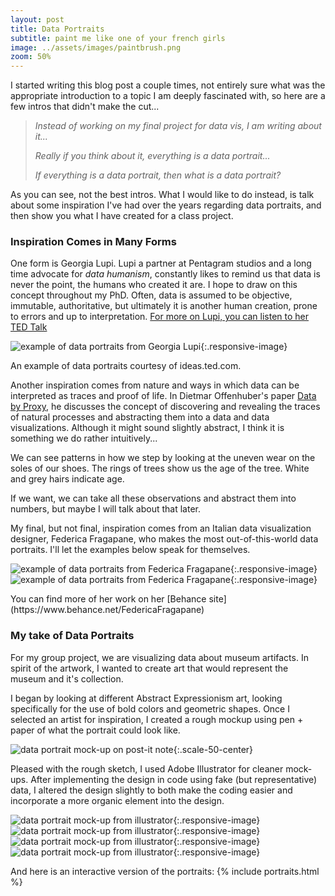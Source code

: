 ```yaml
---
layout: post
title: Data Portraits
subtitle: paint me like one of your french girls
image: ../assets/images/paintbrush.png
zoom: 50%
---
```

I started writing this blog post a couple times, not entirely sure what was the appropriate introduction to a topic I am deeply fascinated with, so here are a few intros that didn't make the cut...

> *Instead of working on my final project for data vis, I am writing about it...*
>
> *Really if you think about it, everything is a data portrait...*
>
> *If everything is a data portrait, then what is a data portrait?*

As you can see, not the best intros. What I would like to do instead, is talk about some inspiration I've had over the years regarding data portraits, and then show you what I have created for a class project.

### Inspiration Comes in Many Forms

One form is Georgia Lupi. Lupi a partner at Pentagram studios and a long time advocate for *data humanism*, constantly likes to remind us that data is never the point, the humans who created it are. I hope to draw on this concept throughout my PhD. Often, data is assumed to be objective, immutable, authoritative, but ultimately it is another human creation, prone to errors and up to interpretation.
[For more on Lupi, you can listen to her TED Talk](https://www.ted.com/talks/giorgia_lupi_how_we_can_find_ourselves_in_data?language=en#t-258497)

![example of data portraits from Georgia Lupi](/../assets/images/data-portraits/georgia-lupi-portraits.jpg){:.responsive-image}
<figcaption markdown="1">An example of data portraits courtesy of ideas.ted.com.
</figcaption>

Another inspiration comes from nature and ways in which data can be interpreted as traces and proof of life. In Dietmar Offenhuber's paper [Data by Proxy](https://arxiv.org/abs/1907.05454), he discusses the concept of discovering and revealing the traces of natural processes and abstracting them into a data and data visualizations. Although it might sound slightly abstract, I think it is something we do rather intuitively...

We can see patterns in how we step by looking at the uneven wear on the soles of our shoes.
The rings of trees show us the age of the tree.
White and grey hairs indicate age.

If we want, we can take all these observations and abstract them into numbers, but maybe I will talk about that later.

My final, but not final, inspiration comes from an Italian data visualization designer, Federica Fragapane, who makes the most out-of-this-world data portraits. I'll let the examples below speak for themselves.

![example of data portraits from Federica Fragapane](/../assets/images/data-portraits/federica-fragapane-carbon-dioxide.jpg){:.responsive-image}
![example of data portraits from Federica Fragapane](/../assets/images/data-portraits/federica-fragapane-violent-cities.jpg){:.responsive-image}
<figcaption markdown="1">You can find more of her work on her [Behance site](https://www.behance.net/FedericaFragapane)
</figcaption>

### My take of Data Portraits
For my group project, we are visualizing data about museum artifacts. In spirit of the artwork, I wanted to create art that would represent the museum and it's collection.

I began by looking at different Abstract Expressionism art, looking specifically for the use of bold colors and geometric shapes. Once I selected an artist for inspiration, I created a rough mockup using pen + paper of what the portrait could look like.

![data portrait mock-up on post-it note](/../assets/images/data-portraits/portrait-mockup.png){:.scale-50-center}

Pleased with the rough sketch, I used Adobe Illustrator for cleaner mock-ups. After implementing the design in code using fake (but representative) data, I altered the design slightly to both make the coding easier and incorporate a more organic element into the design.

![data portrait mock-up from illustrator](/../assets/images/data-portraits/data-portrait-mockup-01.png){:.responsive-image}
![data portrait mock-up from illustrator](/../assets/images/data-portraits/data-portrait-mockup-02.png){:.responsive-image}
![data portrait mock-up from illustrator](/../assets/images/data-portraits/data-portrait-mockup-03.png){:.responsive-image}
![data portrait mock-up from illustrator](/../assets/images/data-portraits/data-portrait-mockup-04.png){:.responsive-image}

And here is an interactive version of the portraits:
{% include portraits.html %}
